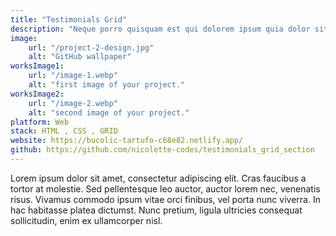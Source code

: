 ```yaml
---
title: "Testimonials Grid"
description: "Neque porro quisquam est qui dolorem ipsum quia dolor sit amet, consectetur, adipisci"
image:
    url: "/project-2-design.jpg"
    alt: "GitHub wallpaper"
worksImage1:
    url: "/image-1.webp"
    alt: "first image of your project."
worksImage2:
    url: "/image-2.webp"
    alt: "second image of your project."
platform: Web
stack: HTML , CSS , GRID
website: https://bucolic-tartufo-c68e82.netlify.app/
github: https://github.com/nicolette-codes/testimonials_grid_section
---
```


Lorem ipsum dolor sit amet, consectetur adipiscing elit. Cras faucibus a tortor at molestie. Sed pellentesque leo auctor, auctor lorem nec, venenatis risus. Vivamus commodo ipsum vitae orci finibus, vel porta nunc viverra. In hac habitasse platea dictumst. Nunc pretium, ligula ultricies consequat sollicitudin, enim ex ullamcorper nisl.
